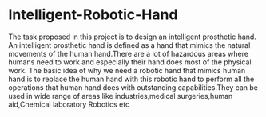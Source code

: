 # Intelligent-Robotic-Hand
The task proposed in this project is to design an intelligent prosthetic hand. An intelligent prosthetic hand is defined as a hand that mimics the natural movements of the human hand.There are a lot of hazardous areas where humans need to work and especially their hand does most of the physical work. The basic idea of why we need a robotic hand that mimics human hand is to replace the human hand with this robotic hand to perform all the operations that human hand does with outstanding capabilities.They can be used in wide range of areas like industries,medical surgeries,human aid,Chemical laboratory Robotics etc

